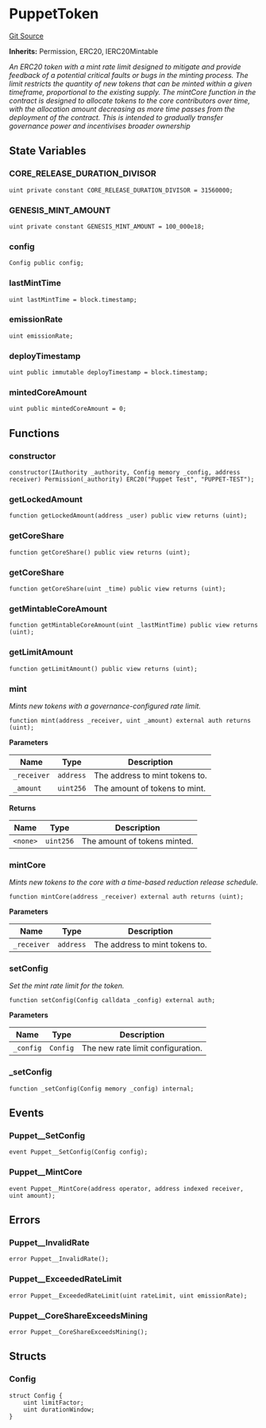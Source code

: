 # PuppetToken
[Git Source](https://github.com/GMX-Blueberry-Club/puppet-contracts/blob/2183e6f52c6ba1495da1bef62e515f52d5da1868/src/token/PuppetToken.sol)

**Inherits:**
Permission, ERC20, IERC20Mintable

*An ERC20 token with a mint rate limit designed to mitigate and provide feedback of a potential critical faults or bugs in the minting process.
The limit restricts the quantity of new tokens that can be minted within a given timeframe, proportional to the existing supply.
The mintCore function in the contract is designed to allocate tokens to the core contributors over time, with the allocation amount decreasing
as more time passes from the deployment of the contract. This is intended to gradually transfer governance power and incentivises broader ownership*


## State Variables
### CORE_RELEASE_DURATION_DIVISOR

```solidity
uint private constant CORE_RELEASE_DURATION_DIVISOR = 31560000;
```


### GENESIS_MINT_AMOUNT

```solidity
uint private constant GENESIS_MINT_AMOUNT = 100_000e18;
```


### config

```solidity
Config public config;
```


### lastMintTime

```solidity
uint lastMintTime = block.timestamp;
```


### emissionRate

```solidity
uint emissionRate;
```


### deployTimestamp

```solidity
uint public immutable deployTimestamp = block.timestamp;
```


### mintedCoreAmount

```solidity
uint public mintedCoreAmount = 0;
```


## Functions
### constructor


```solidity
constructor(IAuthority _authority, Config memory _config, address receiver) Permission(_authority) ERC20("Puppet Test", "PUPPET-TEST");
```

### getLockedAmount


```solidity
function getLockedAmount(address _user) public view returns (uint);
```

### getCoreShare


```solidity
function getCoreShare() public view returns (uint);
```

### getCoreShare


```solidity
function getCoreShare(uint _time) public view returns (uint);
```

### getMintableCoreAmount


```solidity
function getMintableCoreAmount(uint _lastMintTime) public view returns (uint);
```

### getLimitAmount


```solidity
function getLimitAmount() public view returns (uint);
```

### mint

*Mints new tokens with a governance-configured rate limit.*


```solidity
function mint(address _receiver, uint _amount) external auth returns (uint);
```
**Parameters**

|Name|Type|Description|
|----|----|-----------|
|`_receiver`|`address`|The address to mint tokens to.|
|`_amount`|`uint256`|The amount of tokens to mint.|

**Returns**

|Name|Type|Description|
|----|----|-----------|
|`<none>`|`uint256`|The amount of tokens minted.|


### mintCore

*Mints new tokens to the core with a time-based reduction release schedule.*


```solidity
function mintCore(address _receiver) external auth returns (uint);
```
**Parameters**

|Name|Type|Description|
|----|----|-----------|
|`_receiver`|`address`|The address to mint tokens to.|


### setConfig

*Set the mint rate limit for the token.*


```solidity
function setConfig(Config calldata _config) external auth;
```
**Parameters**

|Name|Type|Description|
|----|----|-----------|
|`_config`|`Config`|The new rate limit configuration.|


### _setConfig


```solidity
function _setConfig(Config memory _config) internal;
```

## Events
### Puppet__SetConfig

```solidity
event Puppet__SetConfig(Config config);
```

### Puppet__MintCore

```solidity
event Puppet__MintCore(address operator, address indexed receiver, uint amount);
```

## Errors
### Puppet__InvalidRate

```solidity
error Puppet__InvalidRate();
```

### Puppet__ExceededRateLimit

```solidity
error Puppet__ExceededRateLimit(uint rateLimit, uint emissionRate);
```

### Puppet__CoreShareExceedsMining

```solidity
error Puppet__CoreShareExceedsMining();
```

## Structs
### Config

```solidity
struct Config {
    uint limitFactor;
    uint durationWindow;
}
```

